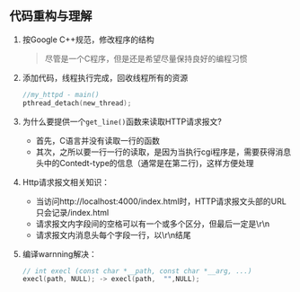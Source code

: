 
## 代码重构与理解
1. 按Google C++规范，修改程序的结构

    > 尽管是一个C程序，但是还是希望尽量保持良好的编程习惯
2. 添加代码，线程执行完成，回收线程所有的资源
    ```c
    //my_httpd - main()
    pthread_detach(new_thread);
    ```
3. 为什么要提供一个`get_line()`函数来读取HTTP请求报文?

    - 首先，C语言并没有读取一行的函数
    - 其次，之所以要一行一行的读取，是因为当执行cgi程序是，需要获得消息头中的Contedt-type的信息（通常是在第二行)，这样方便处理
4. Http请求报文相关知识：
    - 当访问http://localhost:4000/index.html时，HTTP请求报文头部的URL只会记录/index.html
    - 请求报文内字段间的空格可以有一个或多个区分，但最后一定是\r\n
    - 请求报文内消息头每个字段一行，以\r\n结尾
5. 编译warnning解决：
    ```c
    // int execl (const char *__path, const char *__arg, ...)
    execl(path, NULL); -> execl(path,  "",NULL);
    ```
